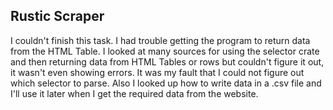## Rustic Scraper
I couldn't finish this task. I had trouble getting the program to return data from the HTML Table. I looked at many sources for using the selector crate and then returning data from HTML Tables or rows but couldn't figure it out, it wasn't even showing errors. It was my fault that I could not figure out which selector to parse. Also I looked up how to write data in a .csv file and I'll use it later when I get the required data from the website.
